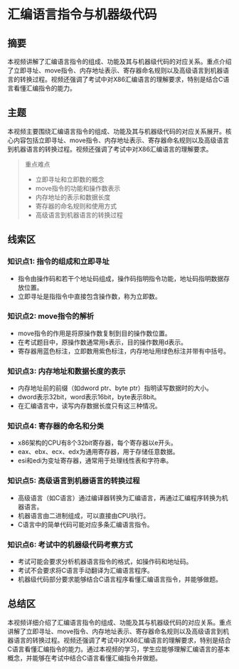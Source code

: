 # 汇编语言指令与机器级代码

## 摘要

本视频讲解了汇编语言指令的组成、功能及其与机器级代码的对应关系。重点介绍了立即寻址、move指令、内存地址表示、寄存器命名规则以及高级语言到机器语言的转换过程。视频还强调了考试中对X86汇编语言的理解要求，特别是结合C语言看懂汇编指令的能力。

## 主题

本视频主要围绕汇编语言指令的组成、功能及其与机器级代码的对应关系展开。核心内容包括立即寻址、move指令、内存地址表示、寄存器命名规则以及高级语言到机器语言的转换过程。视频还强调了考试中对X86汇编语言的理解要求。

> 重点难点
>
> - 立即寻址和立即数的概念
> - move指令的功能和操作数表示
> - 内存地址的表示和数据长度
> - 寄存器的命名规则和使用方式
> - 高级语言到机器语言的转换过程

## 线索区

### 知识点1: 指令的组成和立即寻址
- 指令由操作码和若干个地址码组成，操作码指明指令功能，地址码指明数据存放位置。
- 立即寻址是指指令中直接包含操作数，称为立即数。

### 知识点2: move指令的解析
- move指令的作用是将原操作数复制到目的操作数位置。
- 在考试题目中，原操作数通常用s表示，目的操作数用d表示。
- 寄存器用蓝色标注，立即数用紫色标注，内存地址用绿色标注并带有中括号。

### 知识点3: 内存地址和数据长度的表示
- 内存地址前的前缀（如dword ptr、byte ptr）指明读写数据时的大小。
- dword表示32bit，word表示16bit，byte表示8bit。
- 在汇编语言中，读写内存数据长度只有这三种情况。

### 知识点4: 寄存器的命名和分类
- x86架构的CPU有8个32bit寄存器，每个寄存器以e开头。
- eax、ebx、ecx、edx为通用寄存器，用于存储任意数据。
- esi和edi为变址寄存器，通常用于处理线性表和字符串。

### 知识点5: 高级语言到机器语言的转换过程
- 高级语言（如C语言）通过编译器转换为汇编语言，再通过汇编程序转换为机器语言。
- 机器语言由二进制组成，可以直接由CPU执行。
- C语言中的简单代码可能对应多条汇编语言指令。

### 知识点6: 考试中的机器级代码考察方式
- 考试可能会要求分析机器语言指令的格式，如操作码和地址码。
- 考试不会要求将C语言手动翻译为汇编语言程序。
- 机器级代码部分要求能够结合C语言程序看懂汇编语言指令，并能够做题。

## 总结区

本视频详细介绍了汇编语言指令的组成、功能及其与机器级代码的对应关系。重点讲解了立即寻址、move指令、内存地址表示、寄存器命名规则以及高级语言到机器语言的转换过程。视频还强调了考试中对X86汇编语言的理解要求，特别是结合C语言看懂汇编指令的能力。通过本视频的学习，学生应能够理解汇编语言的基本概念，并能够在考试中结合C语言看懂汇编指令并做题。